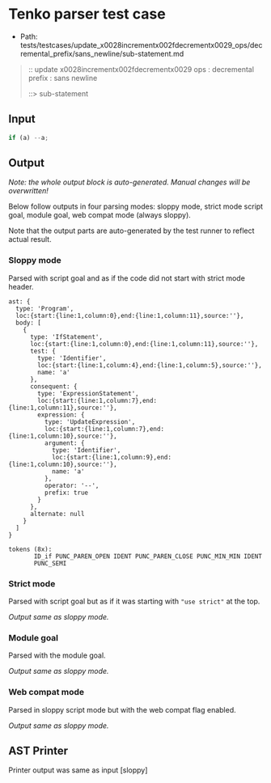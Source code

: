 # Tenko parser test case

- Path: tests/testcases/update_x0028incrementx002fdecrementx0029_ops/decremental_prefix/sans_newline/sub-statement.md

> :: update x0028incrementx002fdecrementx0029 ops : decremental prefix : sans newline
>
> ::> sub-statement

## Input

`````js
if (a) --a;
`````

## Output

_Note: the whole output block is auto-generated. Manual changes will be overwritten!_

Below follow outputs in four parsing modes: sloppy mode, strict mode script goal, module goal, web compat mode (always sloppy).

Note that the output parts are auto-generated by the test runner to reflect actual result.

### Sloppy mode

Parsed with script goal and as if the code did not start with strict mode header.

`````
ast: {
  type: 'Program',
  loc:{start:{line:1,column:0},end:{line:1,column:11},source:''},
  body: [
    {
      type: 'IfStatement',
      loc:{start:{line:1,column:0},end:{line:1,column:11},source:''},
      test: {
        type: 'Identifier',
        loc:{start:{line:1,column:4},end:{line:1,column:5},source:''},
        name: 'a'
      },
      consequent: {
        type: 'ExpressionStatement',
        loc:{start:{line:1,column:7},end:{line:1,column:11},source:''},
        expression: {
          type: 'UpdateExpression',
          loc:{start:{line:1,column:7},end:{line:1,column:10},source:''},
          argument: {
            type: 'Identifier',
            loc:{start:{line:1,column:9},end:{line:1,column:10},source:''},
            name: 'a'
          },
          operator: '--',
          prefix: true
        }
      },
      alternate: null
    }
  ]
}

tokens (8x):
       ID_if PUNC_PAREN_OPEN IDENT PUNC_PAREN_CLOSE PUNC_MIN_MIN IDENT
       PUNC_SEMI
`````

### Strict mode

Parsed with script goal but as if it was starting with `"use strict"` at the top.

_Output same as sloppy mode._

### Module goal

Parsed with the module goal.

_Output same as sloppy mode._

### Web compat mode

Parsed in sloppy script mode but with the web compat flag enabled.

_Output same as sloppy mode._

## AST Printer

Printer output was same as input [sloppy]
